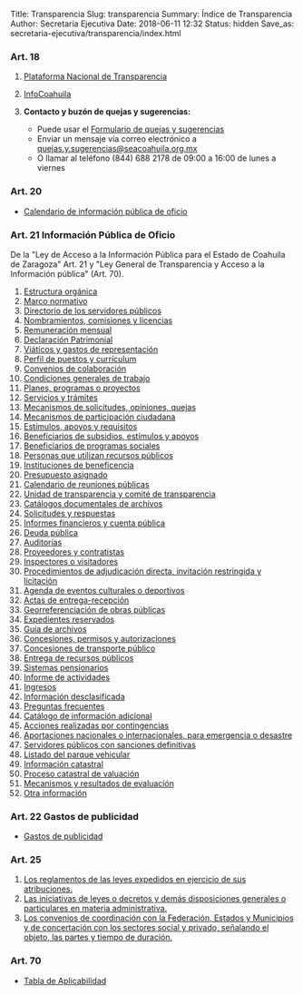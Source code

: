 Title: Transparencia
Slug: transparencia
Summary: Índice de Transparencia
Author: Secretaría Ejecutiva
Date: 2018-06-11 12:32
Status: hidden
Save_as: secretaria-ejecutiva/transparencia/index.html


### Art. 18

1. [Plataforma Nacional de Transparencia](https://www.plataformadetransparencia.org.mx/)

2. [InfoCoahuila](http://189.254.130.35/infocoahuila/)


4. **Contacto y buzón de quejas y sugerencias:**

    * Puede usar el [Formulario de quejas y sugerencias](https://goo.gl/forms/v9fUknvCjxNUqNzA2)
    * Enviar un mensaje vía correo electrónico a [quejas.y.sugerencias@seacoahuila.org.mx](mailto:quejas.y.sugerencias@seacoahuila.org.mx)
    * O llamar al teléfono (844) 688 2178 de 09:00 a 16:00 de lunes a viernes

### Art. 20

* [Calendario de información pública de oficio]({filename}/secretaria-ejecutiva/transparencia/art-20-calendario-de-ipo.md)

### Art. 21 Información Pública de Oficio

De la "Ley de Acceso a la Información Pública para el Estado de
Coahuila de Zaragoza" Art. 21 y "Ley General de Transparencia y Acceso
a la Información pública" (Art. 70).

1. [Estructura orgánica]({filename}/secretaria-ejecutiva/transparencia/art-21-01-estructura-organica.md)
2. [Marco normativo]({filename}/secretaria-ejecutiva/transparencia/art-21-02-marco-normativo.md)
3. [Directorio de los servidores públicos]({filename}/secretaria-ejecutiva/transparencia/art-21-03-directorio.md)
4. [Nombramientos, comisiones y licencias]({filename}/secretaria-ejecutiva/transparencia/art-21-04-nombramientos-comisiones-y-licencias.md)
5. [Remuneración mensual]({filename}/secretaria-ejecutiva/transparencia/art-21-05-remuneracion-mensual.md)
6. [Declaración Patrimonial]({filename}/secretaria-ejecutiva/transparencia/art-21-06-declaracion-patrimonial.html)
7. [Viáticos y gastos de representación]({filename}/secretaria-ejecutiva/transparencia/art-21-07-viaticos-y-gastos-de-representacion.md)
8. [Perfil de puestos y currículum]({filename}/secretaria-ejecutiva/transparencia/art-21-08-perfil-de-puestos-y-curriculum.md)
9. [Convenios de colaboración]({filename}/secretaria-ejecutiva/transparencia/art-21-09-convenios-de-colaboracion.md)
10. [Condiciones generales de trabajo]({filename}/secretaria-ejecutiva/transparencia/art-21-10-condiciones-generales-de-trabajo.md)
11. [Planes, programas o proyectos]({filename}/secretaria-ejecutiva/transparencia/art-21-11-planes-programas-o-proyectos.md)
12. [Servicios y trámites]({filename}/secretaria-ejecutiva/transparencia/art-21-12-servicios-y-tramites.md)
13. [Mecanismos de solicitudes, opiniones, quejas]({filename}/secretaria-ejecutiva/transparencia/art-21-13-mecanismos-de-solicitudes-opiniones-quejas.md)
14. [Mecanismos de participación ciudadana]({filename}/secretaria-ejecutiva/transparencia/art-21-14-mecanismos-de-participacion-ciudadana.md)
15. [Estímulos, apoyos y requisitos]({filename}/secretaria-ejecutiva/transparencia/art-21-15-estimulos-apoyos-y-subsidios.md)
16. [Beneficiarios de subsidios, estímulos y apoyos]({filename}/secretaria-ejecutiva/transparencia/art-21-16-beneficiarios-de-subsidios-estimulos-y-apoyos.md)
17. [Beneficiarios de programas sociales]({filename}/secretaria-ejecutiva/transparencia/art-21-17-beneficiarios-de-programas-sociales.md)
18. [Personas que utilizan recursos públicos]({filename}/secretaria-ejecutiva/transparencia/art-21-18-personas-que-utilizan-recursos-publicos.md)
19. [Instituciones de beneficencia]({filename}/secretaria-ejecutiva/transparencia/art-21-19-instituciones-de-beneficencia.md)
20. [Presupuesto asignado]({filename}/secretaria-ejecutiva/transparencia/art-21-20-presupuesto-asignado.md)
21. [Calendario de reuniones públicas]({filename}/secretaria-ejecutiva/transparencia/art-21-21-calendario-de-reuniones-publicas.md)
22. [Unidad de transparencia y comité de transparencia]({filename}/secretaria-ejecutiva/transparencia/art-21-22-unidad-de-transparencia-y-comite-de-transparencia.md)
23. [Catálogos documentales de archivos]({filename}/secretaria-ejecutiva/transparencia/art-21-23-catalogos-documentales-de-archivos.md)
24. [Solicitudes y respuestas]({filename}/secretaria-ejecutiva/transparencia/art-21-24-solicitudes-y-respuestas.html)
25. [Informes financieros y cuenta pública]({filename}/secretaria-ejecutiva/transparencia/art-21-25-informes-financieros-y-cuenta-publica.md)
26. [Deuda pública]({filename}/secretaria-ejecutiva/transparencia/art-21-26-deuda-publica.md)
27. [Auditorías]({filename}/secretaria-ejecutiva/transparencia/art-21-27-auditorias.md)
28. [Proveedores y contratistas]({filename}/secretaria-ejecutiva/transparencia/art-21-28-proveedores-y-contratistas.md)
29. [Inspectores o visitadores]({filename}/secretaria-ejecutiva/transparencia/art-21-29-inspectores-o-visitadores.md)
30. [Procedimientos de adjudicación directa, invitación restringida y licitación]({filename}/secretaria-ejecutiva/transparencia/art-21-30-procedimientos-de-adjudicacion-directa-invitacion-restringida-y-licitacion.md)
31. [Agenda de eventos culturales o deportivos]({filename}/secretaria-ejecutiva/transparencia/art-21-31-agenda-de-eventos-culturales-o-deportivos.md)
32. [Actas de entrega-recepción]({filename}/secretaria-ejecutiva/transparencia/art-21-32-actas-de-entrega-recepcion.md)
33. [Georreferenciación de obras públicas]({filename}/secretaria-ejecutiva/transparencia/art-21-33-georeferenciacion-de-obras-publicas.md)
34. [Expedientes reservados]({filename}/secretaria-ejecutiva/transparencia/art-21-34-expedientes-reservados.md)
35. [Guía de archivos]({filename}/secretaria-ejecutiva/transparencia/art-21-35-guia-de-archivos.md)
36. [Concesiones, permisos y autorizaciones]({filename}/secretaria-ejecutiva/transparencia/art-21-36-concesiones-permisos-y-autorizaciones.md)
37. [Concesiones de transporte público]({filename}/secretaria-ejecutiva/transparencia/art-21-37-concesiones-de-transporte-publico.md)
38. [Entrega de recursos públicos]({filename}/secretaria-ejecutiva/transparencia/art-21-38-entrega-de-recursos-publicos.md)
39. [Sistemas pensionarios]({filename}/secretaria-ejecutiva/transparencia/art-21-39-sistemas-pensionarios.md)
40. [Informe de actividades]({filename}/secretaria-ejecutiva/transparencia/art-21-40-informe-de-actividades.md)
41. [Ingresos]({filename}/secretaria-ejecutiva/transparencia/art-21-41-ingresos.md)
42. [Información desclasificada]({filename}/secretaria-ejecutiva/transparencia/art-21-42-informacion-desclasificada.md)
43. [Preguntas frecuentes]({filename}/secretaria-ejecutiva/transparencia/art-21-43-preguntas-frecuentes.md)
44. [Catálogo de información adicional]({filename}/secretaria-ejecutiva/transparencia/art-21-44-catalogo-de-informacion-adicional.md)
45. [Acciones realizadas por contingencias]({filename}/secretaria-ejecutiva/transparencia/art-21-45-acciones-realizadas-por-contingencias.md)
46. [Aportaciones nacionales o internacionales, para emergencia o desastre]({filename}/secretaria-ejecutiva/transparencia/art-21-46-aportaciones-nacionales-o-internacionales-para-emergencia-o-desastre.md)
47. [Servidores públicos con sanciones definitivas]({filename}/secretaria-ejecutiva/transparencia/art-21-47-servidores-publicos-con-sanciones-definitivas.md)
48. [Listado del parque vehicular]({filename}/secretaria-ejecutiva/transparencia/art-21-48-listado-del-parque-vehicular.md)
49. [Información catastral]({filename}/secretaria-ejecutiva/transparencia/art-21-49-informacion-catastral.md)
50. [Proceso catastral de valuación]({filename}/secretaria-ejecutiva/transparencia/art-21-50-proceso-catastral-de-valuacion.md)
51. [Mecanismos y resultados de evaluación]({filename}/secretaria-ejecutiva/transparencia/art-21-51-mecanismos-y-resultados-de-evaluacion.md)
52. [Otra información]({filename}/secretaria-ejecutiva/transparencia/art-21-52-otra-informacion.md)

### Art. 22 Gastos de publicidad

* [Gastos de publicidad]({filename}/secretaria-ejecutiva/transparencia/art-22.md)

### Art. 25

1. [Los reglamentos de las leyes expedidos en ejercicio de sus atribuciones.]({filename}/secretaria-ejecutiva/transparencia/art-25-01-reglamentos-de-las-leyes.md)
2. [Las iniciativas de leyes o decretos y demás disposiciones generales o particulares en materia administrativa.]({filename}/secretaria-ejecutiva/transparencia/art-25-02-iniciativas-leyes-o-decretos.md)
3. [Los convenios de coordinación con la Federación, Estados y Municipios y de concertación con los sectores social y privado, señalando el objeto, las partes y tiempo de duración.]({filename}/secretaria-ejecutiva/transparencia/art-25-03-convenios-coordinacion-concertacion.md)

### Art. 70

* [Tabla de Aplicabilidad]({filename}/secretaria-ejecutiva/transparencia/art-70.md)
